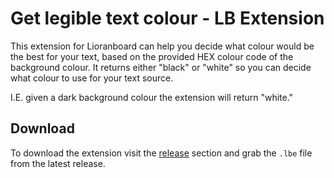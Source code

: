# Get legible text colour - LB Extension
This extension for Lioranboard can help you decide what colour would be the best for your text, based on the provided HEX colour code of the background colour.
It returns either "black" or "white" so you can decide what colour to use for your text source.

I.E. given a dark background colour the extension will return "white."

## Download
To download the extension visit the [release](https://github.com/WaldoAndFriends/LB-Get-Legible-Text-Colour/releases) section and grab the `.lbe` file from the latest release.
